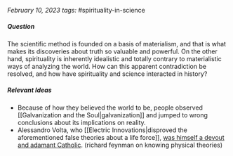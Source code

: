 *February 10, 2023*
*tags:* #spirituality-in-science 

##### Question
The scientific method is founded on a basis of materialism, and that is what makes its discoveries about truth so valuable and powerful.
On the other hand, spirituality is inherently idealistic and totally contrary to materialistic ways of analyzing the world.
How can this apparent contradiction be resolved, and how have spirituality and science interacted in history?

##### Relevant Ideas
- Because of how they believed the world to be, people observed [[Galvanization and the Soul|galvanization]] and jumped to wrong conclusions about its implications on reality.
- Alessandro Volta, who [[Electric Innovations|disproved the aforementioned false theories about a life force]], [was himself a devout and adamant Catholic](https://en.wikipedia.org/wiki/Alessandro_Volta#Religious_beliefs).
(richard feynman on knowing physical theories)